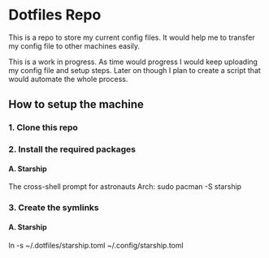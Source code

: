# Dotfiles Repo
This is a repo to store my current config files. It would help me to
transfer my config file to other machines easily.

This is a work in progress. As time would progress I would keep
uploading my config file and setup steps. Later on though I plan to
create a script that would automate the whole process.

## How to setup the machine
### 1. Clone this repo
### 2. Install the **required packages**
#### A. Starship
The cross-shell prompt for astronauts
Arch: sudo pacman -S starship
### 3. Create the symlinks
#### A. Starship
ln -s ~/.dotfiles/starship.toml ~/.config/starship.toml